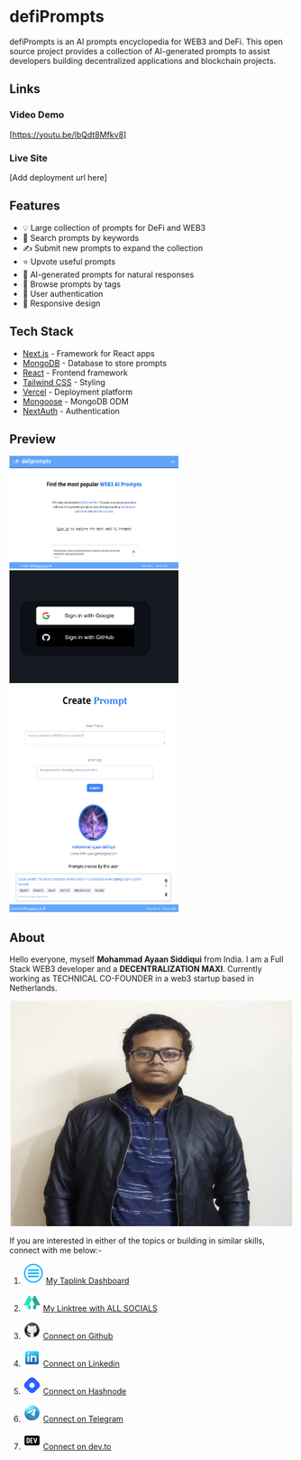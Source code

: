 <!-- @format -->

# defiPrompts

defiPrompts is an AI prompts encyclopedia for WEB3 and DeFi. This open source project provides a collection of AI-generated prompts to assist developers building decentralized applications and blockchain projects.

## Links

### Video Demo

[https://youtu.be/lbQdt8Mfkv8]

### Live Site

[Add deployment url here]

## Features

- 💡 Large collection of prompts for DeFi and WEB3
- 🔎 Search prompts by keywords
- ✍️ Submit new prompts to expand the collection
- ⭐ Upvote useful prompts
- 🤖 AI-generated prompts for natural responses
- 📃 Browse prompts by tags
- 🔐 User authentication
- 📱 Responsive design

## Tech Stack

- [Next.js](https://nextjs.org/) - Framework for React apps
- [MongoDB](https://www.mongodb.com/) - Database to store prompts
- [React](https://reactjs.org/) - Frontend framework
- [Tailwind CSS](https://tailwindcss.com/) - Styling
- [Vercel](https://vercel.com/) - Deployment platform
- [Mongoose](https://mongoosejs.com/) - MongoDB ODM
- [NextAuth](https://next-auth.js.org/) - Authentication

## Preview

<img src="public/preview/1.png" alt="profile" style="height: 200px; width:300px;"/>
<img src="public/preview/2.png" alt="profile" style="height: 200px; width:300px;"/>
<img src="public/preview/3.png" alt="profile" style="height: 200px; width:300px;"/>
<img src="public/preview/4.png" alt="profile" style="height: 200px; width:300px;"/>

## About

Hello everyone, myself **Mohammad Ayaan Siddiqui** from India. I am a Full Stack WEB3 developer and a **DECENTRALIZATION MAXI**. Currently working as TECHNICAL CO-FOUNDER in a web3 startup based in Netherlands.

<p align="center">
<img src="public/icons/profile.jpg" alt="profile" style="height: 400px; width:500px;"/> 
</p>

If you are interested in either of the topics or building in similar skills, connect with me below:-

1. ![Alt text](public/icons/taplink.png 'Taplink') [My Taplink Dashboard](https://moayaan.taplink.ws/)

2. ![Alt text](public/icons//linktree.png 'linktree') [My Linktree with ALL SOCIALS](https://linktr.ee/ayaaneth)
3. ![Alt text](public/icons//github.png 'github') [Connect on Github](https://github.com/moayaan1911)
4. ![Alt text](public/icons//linkedin.png 'linkedin') [Connect on Linkedin](www.linkedin.com/in/ayaaneth)
5. ![Alt text](public/icons//hashnode.png 'dev') [Connect on Hashnode](https://moayaan.hashnode.dev/)
6. ![Alt text](public/icons//telegram.png 'telegram') [Connect on Telegram](https://t.me/usdisshitcoin)
7. ![Alt text](public/icons//dev.png 'dev') [Connect on dev.to](https://dev.to/moayaan1911)
